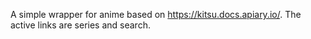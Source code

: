  A simple wrapper for anime based on https://kitsu.docs.apiary.io/. The active links are series and search.
